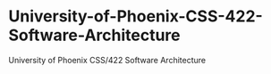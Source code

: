 # University-of-Phoenix-CSS-422-Software-Architecture
University of Phoenix CSS/422 Software Architecture
